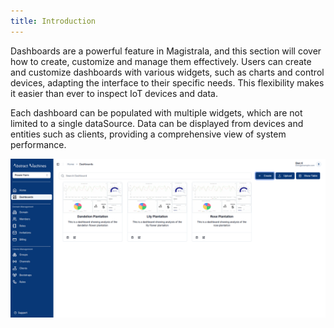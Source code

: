 ```yaml
---
title: Introduction
---
```


Dashboards are a powerful feature in Magistrala, and this section will cover how to create, customize and manage them effectively. Users can create and customize dashboards with various widgets, such as charts and control devices, adapting the interface to their specific needs. This flexibility makes it easier than ever to inspect IoT devices and data.

Each dashboard can be populated with multiple widgets, which are not limited to a single dataSource. Data can be displayed from devices and entities such as clients, providing a comprehensive view of system performance.

![Dashboard charts](../img/dashboards/card-view.png)